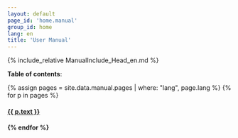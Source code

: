 ```yaml
---
layout: default
page_id: 'home.manual'
group_id: home
lang: en
title: 'User Manual'
---
```

{% include_relative ManualInclude_Head_en.md %}

**Table of contents**:  

{% assign pages = site.data.manual.pages | where: "lang", page.lang %}
{% for p in pages %}
  <h4><a href="{{ site.home.url }}/{{ p.pattern }}">{{ p.text }}</a><h4>
{% endfor %}